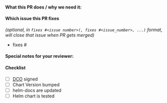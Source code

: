 <!--
Thank you for contributing to fluxcd-community/helm-charts.
Before you submit this PR we'd like to make sure you are aware of our technical requirements and best practices:

* https://github.com/fluxcd-community/helm-charts/blob/main/CONTRIBUTING.md#technical-requirements
* https://helm.sh/docs/chart_best_practices/

Please make sure you test your changes before you push them.
Once pushed, GitHub Actions will run across your changes and do some initial checks and linting.
These checks run very quickly.
Please check the results.
We would like these checks to pass before we even continue reviewing your changes.
-->
#### What this PR does / why we need it:

#### Which issue this PR fixes
*(optional, in `fixes #<issue number>(, fixes #<issue_number>, ...)` format, will close that issue when PR gets merged)*
  - fixes #

#### Special notes for your reviewer:

#### Checklist
<!-- [Place an '[x]' (no spaces) in all applicable fields. Please remove unrelated fields.] -->
- [ ] [DCO](https://github.com/fluxcd-community/helm-charts/blob/main/CONTRIBUTING.md#sign-off-your-work) signed
- [ ] Chart Version bumped
- [ ] helm-docs are updated
- [ ] Helm chart is tested
